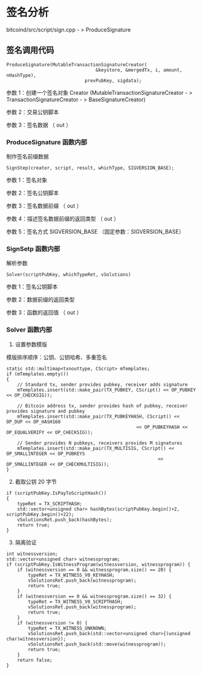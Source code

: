 # 签名分析

bitcoind/src/script/sign.cpp  - &gt; ProduceSignature

## **签名调用代码**

```
ProduceSignature(MutableTransactionSignatureCreator(
                                 &keystore, &mergedTx, i, amount, nHashType),
                             prevPubKey, sigdata);
```

参数 1：创建一个签名对象 Creator \(MutableTransactionSignatureCreator  - &gt;  TransactionSignatureCreator - &gt; BaseSignatureCreator\)

参数 2：交易公钥脚本

参数 3：签名数据 （ out ）



### ProduceSignature 函数内部



制作签名前缀数据

```
SignStep(creator, script, result, whichType, SIGVERSION_BASE);
```

参数 1：签名对象

参数 2：签名公钥脚本

参数 3：签名数据前缀 （ out ）

参数 4：描述签名数据前缀的返回类型 （ out ）

参数 5：签名方式 SIGVERSION\_BASE （固定参数：SIGVERSION\_BASE）







### SignSetp 函数内部

解析参数

```
Solver(scriptPubKey, whichTypeRet, vSolutions)
```

参数 1：签名公钥脚本

参数 2：数据前缀的返回类型

参数 3：函数的返回值 （ out ）





### Solver 函数内部

1. 设置参数模版

 模版排序顺序：公钥、公钥哈希、多重签名

```
static std::multimap<txnouttype, CScript> mTemplates;
if (mTemplates.empty())
{
    // Standard tx, sender provides pubkey, receiver adds signature
    mTemplates.insert(std::make_pair(TX_PUBKEY, CScript() << OP_PUBKEY << OP_CHECKSIG));

    // Bitcoin address tx, sender provides hash of pubkey, receiver provides signature and pubkey
    mTemplates.insert(std::make_pair(TX_PUBKEYHASH, CScript() << OP_DUP << OP_HASH160 
                                                << OP_PUBKEYHASH << OP_EQUALVERIFY << OP_CHECKSIG));

    // Sender provides N pubkeys, receivers provides M signatures
    mTemplates.insert(std::make_pair(TX_MULTISIG, CScript() << OP_SMALLINTEGER << OP_PUBKEYS 
                                                        << OP_SMALLINTEGER << OP_CHECKMULTISIG));
}
```

2. 截取公钥 20 字节

```
if (scriptPubKey.IsPayToScriptHash())
{
    typeRet = TX_SCRIPTHASH;
    std::vector<unsigned char> hashBytes(scriptPubKey.begin()+2, scriptPubKey.begin()+22);
    vSolutionsRet.push_back(hashBytes);
    return true;
}
```

3. 隔离验证

```
int witnessversion;
std::vector<unsigned char> witnessprogram;
if (scriptPubKey.IsWitnessProgram(witnessversion, witnessprogram)) {
    if (witnessversion == 0 && witnessprogram.size() == 20) {
        typeRet = TX_WITNESS_V0_KEYHASH;
        vSolutionsRet.push_back(witnessprogram);
        return true;
    }
    if (witnessversion == 0 && witnessprogram.size() == 32) {
        typeRet = TX_WITNESS_V0_SCRIPTHASH;
        vSolutionsRet.push_back(witnessprogram);
        return true;
    }
    if (witnessversion != 0) {
        typeRet = TX_WITNESS_UNKNOWN;
        vSolutionsRet.push_back(std::vector<unsigned char>{(unsigned char)witnessversion});
        vSolutionsRet.push_back(std::move(witnessprogram));
        return true;
    }
    return false;
}
```









